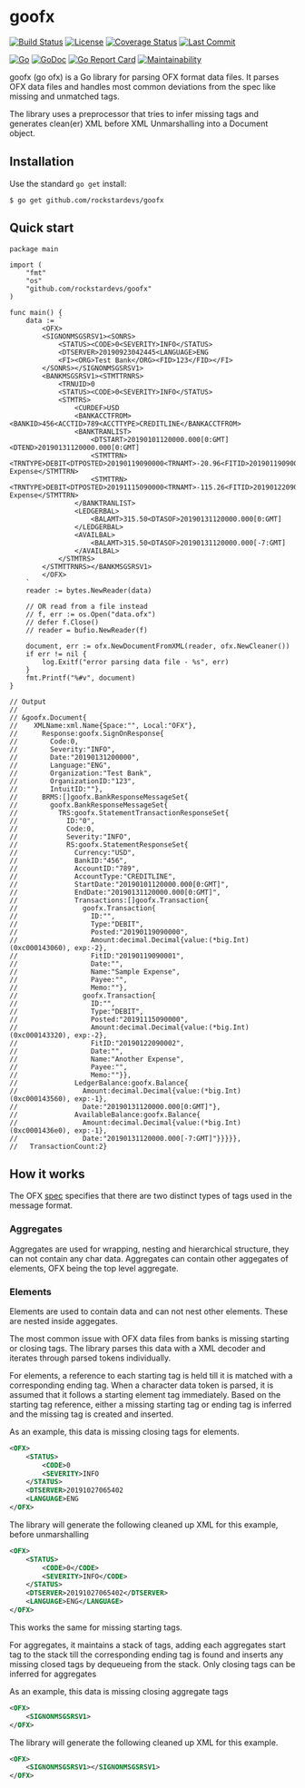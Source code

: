 # goofx

[![Build Status](https://img.shields.io/travis/rockstardevs/goofx.svg)](https://travis-ci.org/rockstardevs/goofx)
[![License](https://img.shields.io/github/license/rockstardevs/goofx)](https://github.com/rockstardevs/goofx/blob/master/LICENSE)
[![Coverage Status](https://img.shields.io/coveralls/rockstardevs/goofx.svg)](https://coveralls.io/r/rockstardevs/goofx?branch=master)
[![Last Commit](https://img.shields.io/github/last-commit/rockstardevs/goofx)](https://github.com/rockstardevs/goofx/commits/master)

[![Go](https://img.shields.io/github/go-mod/go-version/rockstardevs/goofx)](https://github.com/rockstardevs/goofx/blob/master/go.mod)
[![GoDoc](https://img.shields.io/badge/godoc-reference-blue.svg)](https://godoc.org/github.com/rockstardevs/goofx)
[![Go Report Card](https://goreportcard.com/badge/github.com/rockstardevs/goofx)](https://goreportcard.com/report/github.com/rockstardevs/goofx)
[![Maintainability](https://img.shields.io/codeclimate/maintainability-percentage/rockstardevs/goofx)](https://codeclimate.com/github/rockstardevs/goofx)

goofx (go ofx) is a Go library for parsing OFX format data files. It parses OFX data files and handles most common deviations from the spec like missing and unmatched tags.

The library uses a preprocessor that tries to infer missing tags and generates clean(er) XML before XML Unmarshalling into a Document object.

## Installation

Use the standard `go get` install:

```shell
$ go get github.com/rockstardevs/goofx
```

## Quick start

```golang
package main

import (
    "fmt"
    "os"
    "github.com/rockstardevs/goofx"
)

func main() {
    data := `
        <OFX>
        <SIGNONMSGSRSV1><SONRS>
            <STATUS><CODE>0<SEVERITY>INFO</STATUS>
            <DTSERVER>20190923042445<LANGUAGE>ENG
            <FI><ORG>Test Bank</ORG><FID>123</FID></FI>
        </SONRS></SIGNONMSGSRSV1>
		<BANKMSGSRSV1><STMTTRNRS>
			<TRNUID>0
			<STATUS><CODE>0<SEVERITY>INFO</STATUS>
			<STMTRS>
				<CURDEF>USD
				<BANKACCTFROM><BANKID>456<ACCTID>789<ACCTTYPE>CREDITLINE</BANKACCTFROM>
				<BANKTRANLIST>
					<DTSTART>20190101120000.000[0:GMT]<DTEND>20190131120000.000[0:GMT]
					<STMTTRN><TRNTYPE>DEBIT<DTPOSTED>20190119090000<TRNAMT>-20.96<FITID>20190119090001<NAME>Sample Expense</STMTTRN>
					<STMTTRN><TRNTYPE>DEBIT<DTPOSTED>20191115090000<TRNAMT>-115.26<FITID>20190122090002<NAME>Another Expense</STMTTRN>
				</BANKTRANLIST>
				<LEDGERBAL>
					<BALAMT>315.50<DTASOF>20190131120000.000[0:GMT]
				</LEDGERBAL>
				<AVAILBAL>
					<BALAMT>315.50<DTASOF>20190131120000.000[-7:GMT]
				</AVAILBAL>
			</STMTRS>
		</STMTTRNRS></BANKMSGSRSV1>
		</OFX>
    `
    reader := bytes.NewReader(data)

    // OR read from a file instead
    // f, err := os.Open("data.ofx")
    // defer f.Close()
    // reader = bufio.NewReader(f)

    document, err := ofx.NewDocumentFromXML(reader, ofx.NewCleaner())
    if err != nil {
        log.Exitf("error parsing data file - %s", err)
    }
    fmt.Printf("%#v", document)
}

// Output
//
// &goofx.Document{
//    XMLName:xml.Name{Space:"", Local:"OFX"},
//      Response:goofx.SignOnResponse{
//        Code:0,
//        Severity:"INFO",
//        Date:"20190131200000",
//        Language:"ENG",
//        Organization:"Test Bank",
//        OrganizationID:"123",
//        IntuitID:""},
//      BRMS:[]goofx.BankResponseMessageSet{
//        goofx.BankResponseMessageSet{
//          TRS:goofx.StatementTransactionResponseSet{
//            ID:"0",
//            Code:0,
//            Severity:"INFO",
//            RS:goofx.StatementResponseSet{
//              Currency:"USD",
//              BankID:"456",
//              AccountID:"789",
//              AccountType:"CREDITLINE",
//              StartDate:"20190101120000.000[0:GMT]",
//              EndDate:"20190131120000.000[0:GMT]",
//              Transactions:[]goofx.Transaction{
//                goofx.Transaction{
//                  ID:"",
//                  Type:"DEBIT",
//                  Posted:"20190119090000",
//                  Amount:decimal.Decimal{value:(*big.Int)(0xc000143060), exp:-2},
//                  FitID:"20190119090001",
//                  Date:"",
//                  Name:"Sample Expense",
//                  Payee:"",
//                  Memo:""},
//                goofx.Transaction{
//                  ID:"",
//                  Type:"DEBIT",
//                  Posted:"20191115090000",
//                  Amount:decimal.Decimal{value:(*big.Int)(0xc000143320), exp:-2},
//                  FitID:"20190122090002",
//                  Date:"",
//                  Name:"Another Expense",
//                  Payee:"",
//                  Memo:""}},
//              LedgerBalance:goofx.Balance{
//                Amount:decimal.Decimal{value:(*big.Int)(0xc000143560), exp:-1},
//                Date:"20190131120000.000[0:GMT]"},
//              AvailableBalance:goofx.Balance{
//                Amount:decimal.Decimal{value:(*big.Int)(0xc0001436e0), exp:-1},
//                Date:"20190131120000.000[-7:GMT]"}}}}},
//   TransactionCount:2}
```

## How it works

The OFX [spec](https://www.ofx.net/downloads/OFX%202.2.pdf) specifies that there are two distinct types of tags used in the message format.

### Aggregates

Aggregates are used for wrapping, nesting and hierarchical structure, they can not contain any char data. Aggregates can contain other aggegates of elements, OFX being the top level aggregate.

### Elements

Elements are used to contain data and can not nest other elements. These are nested inside aggegates.

The most common issue with OFX data files from banks is missing starting or closing tags. The library parses this data with a XML decoder and iterates through parsed tokens individually.

For elements, a reference to each starting tag is held till it is matched with a corresponding ending tag. When a character data token is parsed, it is assumed that it follows a starting element tag immediately. Based on the starting tag reference, either a missing starting tag or ending tag is inferred and the missing tag is created and inserted.

As an example, this data is missing closing tags for elements.

```xml
<OFX>
    <STATUS>
    	<CODE>0
        <SEVERITY>INFO
    </STATUS>
    <DTSERVER>20191027065402
    <LANGUAGE>ENG
</OFX>
```

The library will generate the following cleaned up XML for this example, before unmarshalling

```xml
<OFX>
    <STATUS>
    	<CODE>0</CODE>
        <SEVERITY>INFO</CODE>
    </STATUS>
    <DTSERVER>20191027065402</DTSERVER>
    <LANGUAGE>ENG</LANGUAGE>
</OFX>
```

This works the same for missing starting tags.

For aggregates, it maintains a stack of tags, adding each aggregates start tag to the stack till the corresponding ending tag is found and inserts any missing closed tags by dequeueing from the stack. Only closing tags can be inferred for aggregates

As an example, this data is missing closing aggregate tags

```xml
<OFX>
    <SIGNONMSGSRSV1>
</OFX>
```

The library will generate the following cleaned up XML for this example.

```xml
<OFX>
    <SIGNONMSGSRSV1></SIGNONMSGSRSV1>
</OFX>
```
